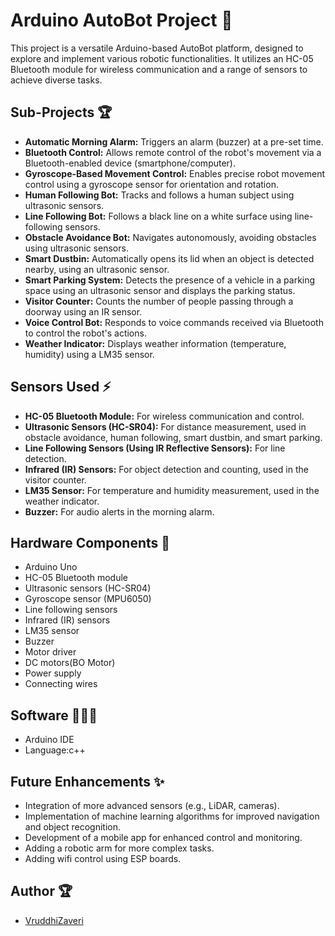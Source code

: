 # Arduino AutoBot Project 🤖

This project is a versatile Arduino-based AutoBot platform, designed to explore and implement various robotic functionalities. It utilizes an HC-05 Bluetooth module for wireless communication and a range of sensors to achieve diverse tasks.

## Sub-Projects 🏆

* **Automatic Morning Alarm:** Triggers an alarm (buzzer) at a pre-set time.
* **Bluetooth Control:** Allows remote control of the robot's movement via a Bluetooth-enabled device (smartphone/computer).
* **Gyroscope-Based Movement Control:** Enables precise robot movement control using a gyroscope sensor for orientation and rotation.
* **Human Following Bot:** Tracks and follows a human subject using ultrasonic sensors.
* **Line Following Bot:** Follows a black line on a white surface using line-following sensors.
* **Obstacle Avoidance Bot:** Navigates autonomously, avoiding obstacles using ultrasonic sensors.
* **Smart Dustbin:** Automatically opens its lid when an object is detected nearby, using an ultrasonic sensor.
* **Smart Parking System:** Detects the presence of a vehicle in a parking space using an ultrasonic sensor and displays the parking status.
* **Visitor Counter:** Counts the number of people passing through a doorway using an IR sensor.
* **Voice Control Bot:** Responds to voice commands received via Bluetooth to control the robot's actions.
* **Weather Indicator:** Displays weather information (temperature, humidity) using a LM35 sensor.

## Sensors Used ⚡

* **HC-05 Bluetooth Module:** For wireless communication and control.
* **Ultrasonic Sensors (HC-SR04):** For distance measurement, used in obstacle avoidance, human following, smart dustbin, and smart parking.
* **Line Following Sensors (Using IR Reflective Sensors):** For line detection.
* **Infrared (IR) Sensors:** For object detection and counting, used in the visitor counter.
* **LM35 Sensor:** For temperature and humidity measurement, used in the weather indicator.
* **Buzzer:** For audio alerts in the morning alarm.

## Hardware Components 🪫

* Arduino Uno 
* HC-05 Bluetooth module
* Ultrasonic sensors (HC-SR04)
* Gyroscope sensor (MPU6050)
* Line following sensors
* Infrared (IR) sensors
* LM35 sensor
* Buzzer
* Motor driver 
* DC motors(BO Motor)
* Power supply
* Connecting wires

## Software 👩🏻‍💻

* Arduino IDE
* Language:c++

## Future Enhancements ✨

* Integration of more advanced sensors (e.g., LiDAR, cameras).
* Implementation of machine learning algorithms for improved navigation and object recognition.
* Development of a mobile app for enhanced control and monitoring.
* Adding a robotic arm for more complex tasks.
* Adding wifi control using ESP boards.

## Author 🏆

* [VruddhiZaveri](https://github.com/vruddhiZaveri)
